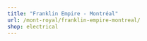 ```yaml
---
title: "Franklin Empire - Montréal"
url: /mont-royal/franklin-empire-montreal/
shop: electrical
---
```


